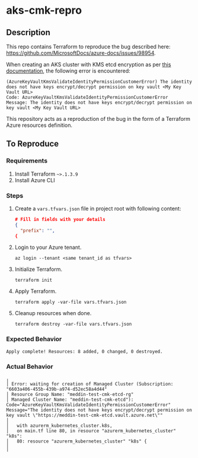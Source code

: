 # aks-cmk-repro

## Description

This repo contains Terraform to reproduce the bug described here: <https://github.com/MicrosoftDocs/azure-docs/issues/98954>.

When creating an AKS cluster with KMS etcd encryption as per [this documentation](https://learn.microsoft.com/en-us/azure/aks/use-kms-etcd-encryption),
the following error is encountered:

```shell
(AzureKeyVaultKmsValidateIdentityPermissionCustomerError) The identity does not have keys encrypt/decrypt permission on key vault <My Key Vault URL>
Code: AzureKeyVaultKmsValidateIdentityPermissionCustomerError
Message: The identity does not have keys encrypt/decrypt permission on key vault <My Key Vault URL>
```

This repository acts as a reproduction of the bug in the form of a Terraform Azure resources definition.

## To Reproduce

### Requirements

1. Install Terraform `~>.1.3.9`
1. Install Azure CLI

### Steps

1. Create a `vars.tfvars.json` file in project root with following content:

    ```json
    # Fill in fields with your details
    {
      "prefix": "",
    {
    ```

1. Login to your Azure tenant.

    ```shell
    az login --tenant <same tenant_id as tfvars>
    ```

1. Initialize Terraform.

    ```shell
    terraform init
    ```

1. Apply Terraform.

    ```shell
    terraform apply -var-file vars.tfvars.json
    ```

1. Cleanup resources when done.

    ```shell
    terraform destroy -var-file vars.tfvars.json
    ```

### Expected Behavior

```shell
Apply complete! Resources: 8 added, 0 changed, 0 destroyed.
```

### Actual Behavior

```shell
╷
│ Error: waiting for creation of Managed Cluster (Subscription: "6603a406-455b-439b-a974-d52ec58a4d44"
│ Resource Group Name: "meddin-test-cmk-etcd-rg"
│ Managed Cluster Name: "meddin-test-cmk-etcd"): Code="AzureKeyVaultKmsValidateIdentityPermissionCustomerError" Message="The identity does not have keys encrypt/decrypt permission on key vault \"https://meddin-test-cmk-etcd.vault.azure.net\""
│ 
│   with azurerm_kubernetes_cluster.k8s,
│   on main.tf line 80, in resource "azurerm_kubernetes_cluster" "k8s":
│   80: resource "azurerm_kubernetes_cluster" "k8s" {
│ 
╵
```
